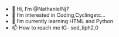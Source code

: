 - 👋 Hi, I’m @NathanielNj7
- 👀 I’m interested in Coding,Cyclingetc...
- 🌱 I’m currently learning HTML and Python 
- 📫 How to reach me IG- sed_liph2,0

<!---
NathanielNj7/NathanielNj7 is a ✨ special ✨ repository because its `README.md` (this file) appears on your GitHub profile.
You can click the Preview link to take a look at your changes.
--->

